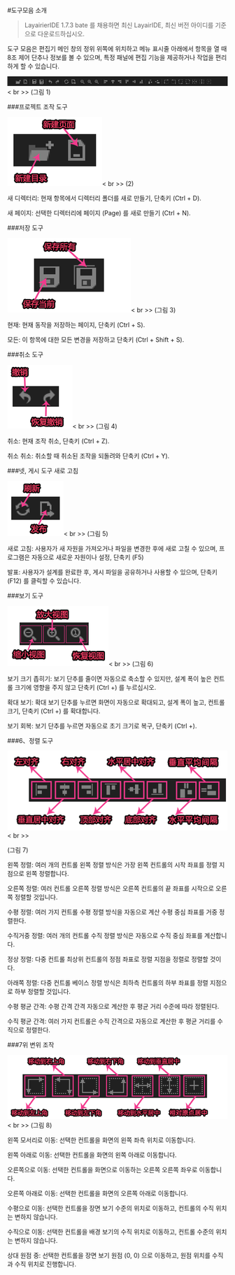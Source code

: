 #도구모음 소개

>LayairierIDE 1.7.3 bate 를 채용하면 최신 LayairIDE, 최신 버전 아이디를 기준으로 다운로드하십시오.

도구 모음은 편집기 메인 창의 정위 위쪽에 위치하고 메뉴 표시줄 아래에서 항목을 열 때 8조 제어 단추나 정보를 볼 수 있으며, 특정 패널에 편집 기능을 제공하거나 작업을 편리하게 할 수 있습니다.

​![blob.png](img/1.png)< br >>
(그림 1)



 



###프로젝트 조작 도구

​![图片1.png](img/2.png)< br >>
(2)

새 디렉터리: 현재 항목에서 디렉터리 폴더를 새로 만들기, 단축키 (Ctrl + D).

새 페이지: 선택한 디렉터리에 페이지 (Page) 를 새로 만들기 (Ctrl + N).



 



###저장 도구

​![图片1.png](img/3.png)< br >>
(그림 3)

현재: 현재 동작을 저장하는 페이지, 단축키 (Ctrl + S).

모든: 이 항목에 대한 모든 변경을 저장하고 단축키 (Ctrl + Shift + S).



 



###취소 도구

​![图片1.png](img/4.png)< br >>
(그림 4)

취소: 현재 조작 취소, 단축키 (Ctrl + Z).

취소 취소: 취소할 때 취소된 조작을 되돌려와 단축키 (Ctrl + Y).



 



###넷, 게시 도구 새로 고침

​![图片1.png](img/5.png)< br >>
(그림 5)

새로 고침: 사용자가 새 자원을 가져오거나 파일을 변경한 후에 새로 고칠 수 있으며, 프로그램은 자동으로 새로운 자원이나 설정, 단축키 (F5)

발표: 사용자가 설계를 완료한 후, 게시 파일을 공유하거나 사용할 수 있으며, 단축키 (F12) 를 클릭할 수 있습니다.



 



###보기 도구

​![图片1.png](img/6.png)< br >>
(그림 6)

보기 크기 좁히기: 보기 단추를 줄이면 자동으로 축소할 수 있지만, 설계 폭이 높은 컨트롤 크기에 영향을 주지 않고 단축키 (Ctrl +) 를 누르십시오.

확대 보기: 확대 보기 단추를 누르면 화면이 자동으로 확대되고, 설계 폭이 높고, 컨트롤 크기, 단축키 (Ctrl +) 를 확대합니다.

보기 회복: 보기 단추를 누르면 자동으로 초기 크기로 복구, 단축키 (Ctrl +).



 



###6、정렬 도구



  ![图片1.png](img/7.png)< br >>

(그림 7)

왼쪽 정렬: 여러 개의 컨트롤 왼쪽 정렬 방식은 가장 왼쪽 컨트롤의 시작 좌표를 정렬 지점으로 왼쪽 정렬합니다.

오른쪽 정렬: 여러 컨트롤 오른쪽 정렬 방식은 오른쪽 컨트롤의 끝 좌표를 시작으로 오른쪽 정렬할 것입니다.

수평 정렬: 여러 가지 컨트롤 수평 정렬 방식을 자동으로 계산 수평 중심 좌표를 거중 정렬한다.

수직거중 정렬: 여러 개의 컨트롤 수직 정렬 방식은 자동으로 수직 중심 좌표를 계산합니다.

정상 정렬: 다중 컨트롤 최상위 컨트롤의 정점 좌표로 정렬 지점을 정렬로 정렬할 것이다.

아래쪽 정렬: 다중 컨트롤 베이스 정렬 방식은 최하측 컨트롤의 하부 좌표를 정렬 지점으로 하부 정렬할 것입니다.

수평 평균 간격: 수평 간격 간격 자동으로 계산한 후 평균 거리 수준에 따라 정렬된다.

수직 평균 간격: 여러 가지 컨트롤은 수직 간격으로 자동으로 계산한 후 평균 거리를 수직으로 정렬한다.



 



###7위 변위 조작

​![图片1.png](img/8.png)< br >>
(그림 8)

왼쪽 모서리로 이동: 선택한 컨트롤을 화면의 왼쪽 좌측 위치로 이동합니다.

왼쪽 아래로 이동: 선택한 컨트롤을 화면의 왼쪽 아래로 이동합니다.

오른쪽으로 이동: 선택한 컨트롤을 화면으로 이동하는 오른쪽 오른쪽 좌우로 이동합니다.

오른쪽 아래로 이동: 선택한 컨트롤을 화면의 오른쪽 아래로 이동합니다.

수평으로 이동: 선택한 컨트롤을 장면 보기 수준의 위치로 이동하고, 컨트롤의 수직 위치는 변하지 않습니다.

수직으로 이동: 선택한 컨트롤을 배경 보기의 수직 위치로 이동하고, 컨트롤 수준의 위치는 변하지 않습니다.

상대 원점 중: 선택한 컨트롤을 장면 보기 원점 (0, 0) 으로 이동하고, 원점 위치를 수직과 수직 위치로 진행합니다.


 
